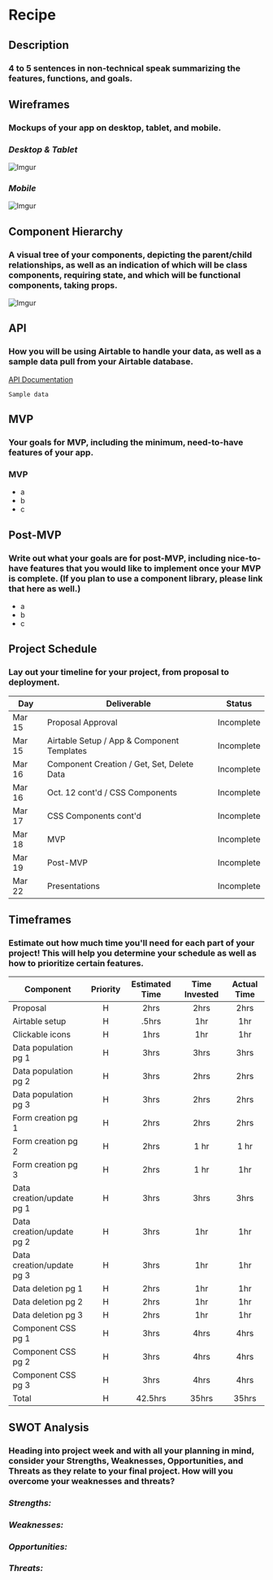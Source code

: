 # **Recipe**

## **Description**
### 4 to 5 sentences in non-technical speak summarizing the features, functions, and goals.

## **Wireframes**
### Mockups of your app on desktop, tablet, and mobile.

### ***Desktop & Tablet***
![Imgur](https://i.imgur.com/KsuRkd6.png)

### ***Mobile***
![Imgur](https://i.imgur.com/IWOYNrk.png)

## **Component Hierarchy**
### A visual tree of your components, depicting the parent/child relationships, as well as an indication of which will be class components, requiring state, and which will be functional components, taking props.
![Imgur](https://i.imgur.com/IIDSLz0.png)
    
## **API**
### How you will be using Airtable to handle your data, as well as a sample data pull from your Airtable database.
[API Documentation]()

```
Sample data
```

## **MVP**
### Your goals for MVP, including the minimum, need-to-have features of your app.
### MVP
- a
- b
- c

## **Post-MVP**
### Write out what your goals are for post-MVP, including nice-to-have features that you would like to implement once your MVP is complete. (If you plan to use a component library, please link that here as well.)
- a
- b
- c

## **Project Schedule**
### Lay out your timeline for your project, from proposal to deployment.
| Day      | Deliverable                                | Status   |
| -------- | ------------------------------------------ | -------- |
| Mar 15   | Proposal Approval                          | Incomplete |
| Mar 15   | Airtable Setup / App & Component Templates | Incomplete |
| Mar 16   | Component Creation / Get, Set, Delete Data | Incomplete |
| Mar 16   | Oct. 12 cont'd / CSS Components            | Incomplete |
| Mar 17   | CSS Components cont'd                      | Incomplete |
| Mar 18   | MVP                                        | Incomplete |
| Mar 19   | Post-MVP                                   | Incomplete |
| Mar 22   | Presentations                              | Incomplete |

## **Timeframes** 
### Estimate out how much time you'll need for each part of your project! This will help you determine your schedule as well as how to prioritize certain features.
| Component                 | Priority | Estimated Time | Time Invested | Actual Time |
| ------------------------- | :------: | :------------: | :-----------: | :---------: |
| Proposal                  |    H     |      2hrs      |     2hrs      |    2hrs     |
| Airtable setup            |    H     |     .5hrs      |      1hr      |     1hr     |
| Clickable icons           |    H     |      1hrs      |      1hr      |     1hr     |
| Data population pg 1      |    H     |      3hrs      |     3hrs      |    3hrs     |
| Data population pg 2      |    H     |      3hrs      |     2hrs      |    2hrs     |
| Data population pg 3      |    H     |      3hrs      |     2hrs      |    2hrs     |
| Form creation pg 1        |    H     |      2hrs      |     2hrs      |    2hrs     |
| Form creation pg 2        |    H     |      2hrs      |     1 hr      |    1 hr     |
| Form creation pg 3        |    H     |      2hrs      |     1 hr      |     1hr     |
| Data creation/update pg 1 |    H     |      3hrs      |     3hrs      |    3hrs     |
| Data creation/update pg 2 |    H     |      3hrs      |      1hr      |     1hr     |
| Data creation/update pg 3 |    H     |      3hrs      |      1hr      |     1hr     |
| Data deletion pg 1        |    H     |      2hrs      |      1hr      |     1hr     |
| Data deletion pg 2        |    H     |      2hrs      |      1hr      |     1hr     |
| Data deletion pg 3        |    H     |      2hrs      |      1hr      |     1hr     |
| Component CSS pg 1        |    H     |      3hrs      |     4hrs      |    4hrs     |
| Component CSS pg 2        |    H     |      3hrs      |     4hrs      |    4hrs     |
| Component CSS pg 3        |    H     |      3hrs      |     4hrs      |    4hrs     |
| Total                     |    H     |    42.5hrs     |     35hrs     |    35hrs    |

## **SWOT Analysis** 
### Heading into project week and with all your planning in mind, consider your Strengths, Weaknesses, Opportunities, and Threats as they relate to your final project. How will you overcome your weaknesses and threats?

### ***Strengths:***

### ***Weaknesses:***

### ***Opportunities:***

### ***Threats:***
